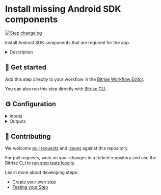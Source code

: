 # Install missing Android SDK components

[![Step changelog](https://shields.io/github/v/release/bitrise-steplib/steps-install-missing-android-tools?include_prereleases&label=changelog&color=blueviolet)](https://github.com/bitrise-steplib/steps-install-missing-android-tools/releases)

Install Android SDK components that are required for the app.

<details>
<summary>Description</summary>


This Step makes sure that required Android SDK components (platforms and build-tools) are installed. To do so, the Step runs the `gradlew dependencies` command.

If the Android Plugin for Gradle version is 2.2.0 or higher, the plugin will download and install the missing components during the Gradle command.
Otherwise the command fails and the Step parses the command's output to determine which SDK components are missing and installs them.

### Configuring the Step

1. Set the path of the `gradlew` file.

   The default value is that of the $PROJECT_LOCATION Environment Variable.

1. If you use an Android NDK in your app, set its revision in the **NDK Revision** input.

### Troubleshooting

If the Step fails, check that your repo actually contains a `gradlew` file. Without the Gradle wrapper, this Step won't work.

### Useful links

[Installing an additional Android SDK package](https://devcenter.bitrise.io/tips-and-tricks/android-tips-and-tricks/#how-to-install-an-additional-android-sdk-package)

### Related Steps

* [Android SDK Update](https://www.bitrise.io/integrations/steps/android-sdk-update)
* [Install React Native](https://www.bitrise.io/integrations/steps/install-react-native)
</details>

## 🧩 Get started

Add this step directly to your workflow in the [Bitrise Workflow Editor](https://devcenter.bitrise.io/steps-and-workflows/steps-and-workflows-index/).

You can also run this step directly with [Bitrise CLI](https://github.com/bitrise-io/bitrise).

## ⚙️ Configuration

<details>
<summary>Inputs</summary>

| Key | Description | Flags | Default |
| --- | --- | --- | --- |
| `gradlew_path` | Using a Gradle Wrapper (gradlew) is required, as the wrapper is what makes sure that the right Gradle version is installed and used for the build. __You can find more information about the Gradle Wrapper (gradlew), and about how you can generate one (if you would not have one already)__ in the official guide at: [https://docs.gradle.org/current/userguide/gradle_wrapper.html](https://docs.gradle.org/current/userguide/gradle_wrapper.html).  **The path should be relative** to the repository root, for example: `./gradlew`, or if it's in a sub directory: `./sub/dir/gradlew`.  | required | `$GRADLEW_PATH` |
| `ndk_version` | NDK version to install, for example `23.0.7599858`. Run `sdkmanager --list` on your machine to see all available versions. Leave this input empty if you are not using the Native Development Kit in your project. |  |  |
</details>

<details>
<summary>Outputs</summary>
There are no outputs defined in this step
</details>

## 🙋 Contributing

We welcome [pull requests](https://github.com/bitrise-steplib/steps-install-missing-android-tools/pulls) and [issues](https://github.com/bitrise-steplib/steps-install-missing-android-tools/issues) against this repository.

For pull requests, work on your changes in a forked repository and use the Bitrise CLI to [run step tests locally](https://devcenter.bitrise.io/bitrise-cli/run-your-first-build/).

Learn more about developing steps:

- [Create your own step](https://devcenter.bitrise.io/contributors/create-your-own-step/)
- [Testing your Step](https://devcenter.bitrise.io/contributors/testing-and-versioning-your-steps/)

